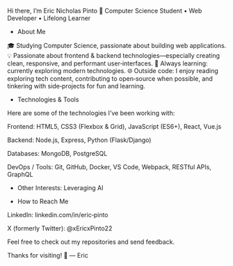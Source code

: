 Hi there, I’m Eric Nicholas Pinto 👋
Computer Science Student • Web Developer • Lifelong Learner

- About Me

🎓 Studying Computer Science, passionate about building web applications.
💡 Passionate about frontend & backend technologies—especially creating clean, responsive, and performant user‑interfaces.
🚀 Always learning: currently exploring modern technologies.
🌐 Outside code: I enjoy reading exploring tech content, contributing to open‑source when possible, and tinkering with side‑projects for fun and learning.


- Technologies & Tools

Here are some of the technologies I’ve been working with:

Frontend: HTML5, CSS3 (Flexbox & Grid), JavaScript (ES6+), React, Vue.js

Backend: Node.js, Express, Python (Flask/Django)

Databases: MongoDB, PostgreSQL

DevOps / Tools: Git, GitHub, Docker, VS Code, Webpack, RESTful APIs, GraphQL

- Other Interests: Leveraging AI


- How to Reach Me

LinkedIn: linkedin.com/in/eric‑pinto

X (formerly Twitter): @xEricxPinto22



Feel free to check out my repositories and send feedback.



Thanks for visiting! 🌱
— Eric


